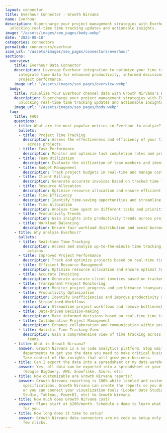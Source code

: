 ```yaml
---
layout: connector
title: Everhour Connector - Growth Nirvana
name: Everhour
description: Supercharge your project management strategies with Everhour integration,
  unlocking real-time time tracking updates and actionable insights.
image: "/assets/images/seo_pages/body.webp"
date: '2023-08-18'
categories: connectors
permalink: connectors/everhour
icon_url: "/assets/images/seo_pages/connectors/everhour"
sections:
  overview:
    title: Everhour Data Connector
    description: Leverage Everhour integration to optimize your time tracking. Seamlessly
      integrate time data for enhanced productivity, informed decisions, and improved
      project performance.
    image_url: "/assets/images/seo_pages/overview.webp"
  body:
    title: Visualize Your Everhour channel data with Growth Nirvana's Everhour Connector
    description: Supercharge your project management strategies with Everhour integration,
      unlocking real-time time tracking updates and actionable insights.
    image_url: "/assets/images/seo_pages/body.webp"
  faq:
    title: FAQs
    questions:
    - title: What are the most popular metrics in Everhour to analyze?
      bullets:
      - title: Project Time Tracking
        description: Assess the effectiveness and efficiency of your time tracking
          across projects.
      - title: Task Performance
        description: Monitor and optimize task completion rates and productivity.
      - title: Team Utilization
        description: Evaluate the utilization of team members and identify bottlenecks.
      - title: Budget Management
        description: Track project budgets in real-time and manage costs effectively.
      - title: Client Billing
        description: Generate accurate invoices based on tracked time for client billing.
      - title: Resource Allocation
        description: Optimize resource allocation and ensure efficient project workflows.
      - title: Time Efficiency
        description: Identify time-saving opportunities and streamline workflows.
      - title: Time Allocation
        description: Analyze time spent on different tasks and prioritize accordingly.
      - title: Productivity Trends
        description: Gain insights into productivity trends across projects and teams.
      - title: Workload Balancing
        description: Ensure fair workload distribution and avoid burnout.
    - title: Why analyze Everhour?
      bullets:
      - title: Real-time Time Tracking
        description: Access and analyze up-to-the-minute time tracking data for timely
          actions.
      - title: Improved Project Performance
        description: Track and optimize projects based on real-time time insights.
      - title: Efficient Resource Management
        description: Optimize resource allocation and ensure optimal team utilization.
      - title: Accurate Invoicing
        description: Generate accurate client invoices based on tracked time.
      - title: Transparent Project Monitoring
        description: Monitor project progress and performance transparently.
      - title: Productivity Optimization
        description: Identify inefficiencies and improve productivity across projects.
      - title: Streamlined Workflows
        description: Streamline project workflows and remove bottlenecks.
      - title: Data-driven Decision-making
        description: Make informed decisions based on real-time time tracking data.
      - title: Collaborative Project Management
        description: Enhance collaboration and communication within project teams.
      - title: Holistic Time Tracking View
        description: Gain a comprehensive view of time tracking across projects and
          teams.
    - title: What is Growth Nirvana?
      answer: Growth Nirvana is a no code analytics platform. Stop waiting for other
        departments to get you the data you need to make critical business decisions.
        Take control of the insights that will grow your business.
    - title: Can I export the data into a spreadsheet or my data warehouse?
      answer: Yes, all data can be exported into a spreadsheet or your data warehouse
        (Google BigQuery, AWS, Snowflake, Azure, etc)
    - title: How customizable are Growth Nirvana reports?
      answer: Growth Nirvana reporting is 100% white labeled and customized to your
        specifications. Growth Nirvana can create the reports so you don’t have to
        or you can connect your visualization tools (Looker Data Studio/Google Data
        Studio, Tableau, PowerBI, etc) to Growth Nirvana.
    - title: How much does Growth Nirvana cost?
      answer: Plans start at $200/month. Schedule a demo to learn what plan is best
        for you.
    - title: How long does it take to setup?
      answer: Growth Nirvana data connectors are no code so setup only requires a
        few clicks.
---
```

